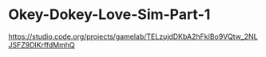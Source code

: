 # Okey-Dokey-Love-Sim-Part-1

https://studio.code.org/projects/gamelab/TELzujdDKbA2hFkIBo9VQtw_2NLJSFZ9DlKrffdMmhQ
